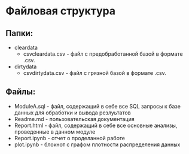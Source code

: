 # Файловая структура 
## Папки:
- cleardata
    * csvcleardata.csv - файл с предобработанной базой в формате .csv.
- dirtydata 
    * csvdirtydata.csv - файл с грязной базой в формате .csv.
## Файлы:
* ModuleA.sql - файл, содержащий в себе все SQL запросы к базе данных для обработки и вывода резлуьтатов
* Readme.md - пользовательская документация
* Report.html - файл, содержащий в себе все основные анализы, проведенные в данном модуле
* Report.ipynb - отчет о проделанной работе
* plot.ipynb - блокнот с графом плотности распределения данных